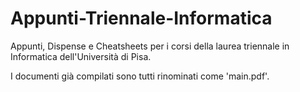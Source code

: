# Appunti-Triennale-Informatica
Appunti, Dispense e Cheatsheets per i corsi della laurea triennale in Informatica dell'Università di Pisa.

I documenti già compilati sono tutti rinominati come 'main.pdf'.
